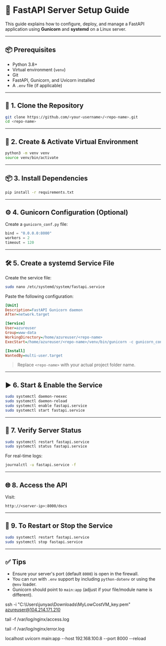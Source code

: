 
# 🚀 FastAPI Server Setup Guide

This guide explains how to configure, deploy, and manage a FastAPI application using **Gunicorn** and **systemd** on a Linux server.

---

## 📦 Prerequisites

- Python 3.8+
- Virtual environment (`venv`)
- Git
- FastAPI, Gunicorn, and Uvicorn installed
- A `.env` file (if applicable)

---

## 🔧 1. Clone the Repository

```bash
git clone https://github.com/<your-username>/<repo-name>.git
cd <repo-name>
```

---

## 🐍 2. Create & Activate Virtual Environment

```bash
python3 -m venv venv
source venv/bin/activate
```

---

## 📦 3. Install Dependencies

```bash
pip install -r requirements.txt
```

---

## ⚙️ 4. Gunicorn Configuration (Optional)

Create a `gunicorn_conf.py` file:

```python
bind = "0.0.0.0:8000"
workers = 2
timeout = 120
```

---

## 🛠️ 5. Create a systemd Service File

Create the service file:

```bash
sudo nano /etc/systemd/system/fastapi.service
```

Paste the following configuration:

```ini
[Unit]
Description=FastAPI Gunicorn daemon
After=network.target

[Service]
User=azureuser
Group=www-data
WorkingDirectory=/home/azureuser/<repo-name>
ExecStart=/home/azureuser/<repo-name>/venv/bin/gunicorn -c gunicorn_conf.py main:app

[Install]
WantedBy=multi-user.target
```

> Replace `<repo-name>` with your actual project folder name.

---

## ▶️ 6. Start & Enable the Service

```bash
sudo systemctl daemon-reexec
sudo systemctl daemon-reload
sudo systemctl enable fastapi.service
sudo systemctl start fastapi.service
```

---

## 🧪 7. Verify Server Status

```bash
sudo systemctl restart fastapi.service
sudo systemctl status fastapi.service
```

For real-time logs:

```bash
journalctl -u fastapi.service -f
```

---

## 🌐 8. Access the API

Visit:

```http
http://<server-ip>:8000/docs
```

---

## 🛑 9. To Restart or Stop the Service

```bash
sudo systemctl restart fastapi.service
sudo systemctl stop fastapi.service
```

---

## ✅ Tips

- Ensure your server's port (default `8000`) is open in the firewall.
- You can run with `.env` support by including `python-dotenv` or using the `@env` loader.
- Gunicorn should point to `main:app` (adjust if your file/module name is different).

ssh -i "C:\Users\junyao\Downloads\MyLowCostVM_key.pem" azureuser@104.214.171.210

 tail -f /var/log/nginx/access.log

 tail -f /var/log/nginx/error.log

localhost
 uvicorn main:app --host 192.168.100.8 --port 8000 --reload